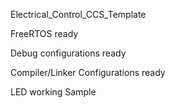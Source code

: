 Electrical_Control_CCS_Template


FreeRTOS ready


Debug configurations ready


Compiler/Linker Configurations ready


LED working Sample

